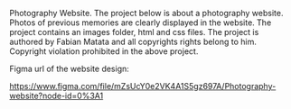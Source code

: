 Photography Website.
The project below is about a  photography website. 
Photos of previous memories are clearly displayed in the website.
The project contains an images folder, html and css files.
The project is authored by Fabian Matata and all copyrights rights belong to him.
Copyright violation prohibited in the above project.

Figma url of the website design:

https://www.figma.com/file/mZsUcY0e2VK4A1S5gz697A/Photography-website?node-id=0%3A1
